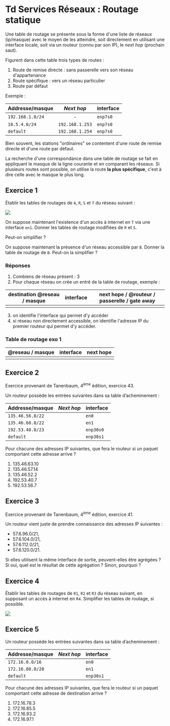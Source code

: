 # Td Services Réseaux : Routage statique

Une table de routage se présente sous la forme d'une liste de réseaux (ip/masque) avec le moyen de les atteindre, soit directement en utilisant une interface locale, soit via un routeur (connu par son IP), le *next hop* (prochain saut).

Figurent dans cette table trois types de routes : 

1. Route de remise directe : sans passerelle vers son réseau d'appartenance
2. Route spécifique : vers un réseau particulier
3. Route par défaut

Exemple : 

| Addresse/masque |		*Next hop*| interface|
|:----------------|:--------:		|:----------|
| `192.168.1.0/24`|	-  |   `enp7s0 `     | 
| `10.5.4.0/24`  | `192.168.1.253`    | `enp7s0`  |
| `default`       | `192.168.1.254`  | `enp7s0 `  |

Bien souvent, les stations "ordinaires" se contentent d'une route de remise directe et d'une route par défaut.

La recherche d'une correspondance dans une table de routage se fait en appliquant le masque de la ligne courante et en comparant les réseaux. Si plusieurs routes sont possible, on utilise la route **la plus spécifique**, c'est à dire celle avec le masque le plus long.


## Exercice 1
Établir les tables de routages de `A`, `R`, `S` et `T` du réseau suivant : 

![](routage1.png )

On suppose maintenant l'existence d'un accès à internet en `T` via une interface `en1`. Donner les tables de routage modifiées de `R` et `S`.

Peut-on simplifier ?

On suppose maintenant la présence d'un réseau accessible par `B`. Donner la table de routage de `B`. Peut-on la simplifier ?
### Réponses
1. Combiens de réseau présent : 3
2. Pour chaque réseau on crée un entré de la table de routage, exemple :

| destination @reseau / masque | interface | next hope / @routeur / passerelle / gate away |
| ---------------------------- | --------- | --------------------------------------------- |
|                              |           |                                               |
3. on identifie l'interface qui permet d'y accéder
4. si réseau non directement accessible, on identifie l'adresse IP du premier routeur qui permet d'y accéder.
### Table de routage exo 1

| @reseau / masque | interface | next hope |
| ---------------- | --------- | --------- |
|                  |           |           |

## Exercice 2 
Exercice provenant de Tanenbaum, 4<sup>ème</sup> édition, exercice 43.

Un routeur possède les entrées suivantes dans sa table d’acheminement :

| Addresse/masque |*Next hop*| interface|
|:----------------|:--------|:----------|
| `135.46.56.0/22`        |  |   `en0`     | 
| `135.46.60.0/22`        |   |  `en1`     | 
| `192.53.40.0/23`  |     | `enp30s0`  |
| `default`       |   | `enp30s1`  |

 
Pour chacune des adresses IP suivantes, que fera le routeur si un paquet comportant cette adresse arrive ?

1. 135.46.63.10 
2. 135.46.57.14 
3. 135.46.52.2 
4. 192.53.40.7 
5. 192.53.56.7


## Exercice 3

Exercice provenant de Tanenbaum, 4<sup>ème</sup> édition, exercice 41.

Un routeur vient juste de prendre connaissance des adresses IP suivantes : 

- 57.6.96.0/21, 
- 57.6.104.0/21,
- 57.6.112.0/21,
- 57.6.120.0/21.

Si elles utilisent la même interface de sortie, peuvent-elles être agrégées ? Si oui, quel est le résultat de cette agrégation ? Sinon, pourquoi ?

## Exercice 4
Établir les tables de routages de `R1`, `R2` et `R3` du réseau suivant, en supposant un accès à internet en `R4`. Simplifier les tables de routage, si possible.

![](routage2.png )

## Exercice 5

Un routeur possède les entrées suivantes dans sa table d’acheminement :

| Addresse/masque |*Next hop*| interface|
|:----------------|:--------|:----------|
| `172.16.0.0/16` |  |   `en0`     | 
| `172.16.80.0/20`|   |  `en1`     | 
| `default`       |   | `enp30s1`  |

 
Pour chacune des adresses IP suivantes, que fera le routeur si un paquet comportant cette adresse de destination arrive ?

1. 172.16.78.3
2. 172.16.85.5
3. 172.16.93.2
4. 172.16.97.1

